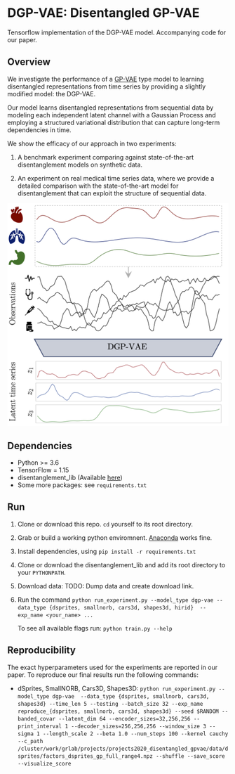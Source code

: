 # DGP-VAE: Disentangled GP-VAE
Tensorflow implementation of the DGP-VAE model. 
Accompanying code for our paper.

## Overview
We investigate the performance of a [GP-VAE](http://arxiv.org/abs/1907.04155) type model to learning
disentangled representations from time series by providing a slightly modified model: the DGP-VAE.

Our model learns disentangled representations from sequential data 
by modeling each independent latent channel with a Gaussian Process and employing
a structured variational distribution that can capture long-term dependencies in time.

We show the efficacy of our approach in two experiments:

1) A benchmark experiment comparing against state-of-the-art disentanglement models on synthetic data.

2) An experiment on real medical time series data, where we provide a detailed comparison 
with the state-of-the-art model for disentanglement that can exploit the structure of sequential data.

![DGP-VAE overview](figures/overview.png)

## Dependencies

* Python >= 3.6
* TensorFlow = 1.15
* disentanglement_lib (Available [here](https://github.com/google-research/disentanglement_lib))
* Some more packages: see `requirements.txt`

## Run
1. Clone or download this repo. `cd` yourself to its root directory.
2. Grab or build a working python enviromnent. [Anaconda](https://www.anaconda.com/) works fine.
3. Install dependencies, using `pip install -r requirements.txt`
4. Clone or download the disentanglement_lib and add its root directory to your `PYTHONPATH`.
5. Download data: TODO: Dump data and create download link.
6. Run the command `python run_experiment.py --model_type dgp-vae --data_type {dsprites, smallnorb, cars3d, shapes3d, hirid} 
--exp_name <your_name> ...`

   
   To see all available flags run: `python train.py --help`

## Reproducibility
The exact hyperparameters used for the experiments are reported in our paper.
To reproduce our final results run the following commands:

* dSprites, SmallNORB, Cars3D, Shapes3D: `python run_experiment.py --model_type dgp-vae 
--data_type {dsprites, smallnorb, cars3d, shapes3d} --time_len 5 --testing --batch_size 32 --exp_name reproduce_{dsprites, smallnorb, cars3d, shapes3d} --seed $RANDOM --banded_covar --latent_dim 64 --encoder_sizes=32,256,256 --print_interval 1 --decoder_sizes=256,256,256 --window_size 3 --sigma 1 --length_scale 2 --beta 1.0 --num_steps 100 --kernel cauchy --c_path /cluster/work/grlab/projects/projects2020_disentangled_gpvae/data/dsprites/factors_dsprites_gp_full_range4.npz --shuffle --save_score --visualize_score`
  
